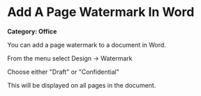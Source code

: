 # Add A Page Watermark In Word

__Category: Office__

You can add a page watermark to a document in Word.

From the menu select Design -> Watermark

Choose either "Draft" or "Confidential"

This will be displayed on all pages in the document.

